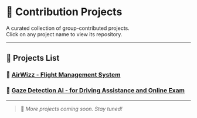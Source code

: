 # 🚀 Contribution Projects

A curated collection of group-contributed projects.  
Click on any project name to view its repository.

---

## 📁 Projects List

### 🔹 [AirWizz - Flight Management System](https://github.com/anasahmed81103/AIRWIZZ)

### 🔹 [Gaze Detection AI - for Driving Assistance and Online Exam ](https://github.com/anasahmed81103/Gaze-Detection-AI)

---

> 📌 *More projects coming soon. Stay tuned!*
